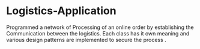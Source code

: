 # Logistics-Application
Programmed a network of Processing of an online order by establishing the Communication between the logistics. Each class has it own meaning and various design patterns are implemented to secure the process .
